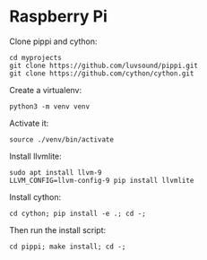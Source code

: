 # Raspberry Pi

Clone pippi and cython:

    cd myprojects
    git clone https://github.com/luvsound/pippi.git
    git clone https://github.com/cython/cython.git

Create a virtualenv:

    python3 -m venv venv

Activate it:

    source ./venv/bin/activate

Install llvmlite:

    sudo apt install llvm-9
    LLVM_CONFIG=llvm-config-9 pip install llvmlite

Install cython:

    cd cython; pip install -e .; cd -;

Then run the install script:

    cd pippi; make install; cd -;



